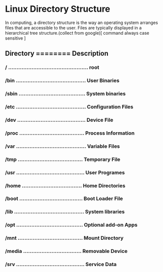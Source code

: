 # Linux Directory Structure

<p>In computing, a directory structure is the way an operating system arranges files that are accessible to the user. Files are typically displayed in a hierarchical tree structure.(collect from google)[ command always case sensitive ]</p>


##	Directory	========		Description

###	/			................................................		root 
		
###	/bin		..........................................		User Binaries
		
###	/sbin		........................................		System binaries
		
###	/etc		..........................................	Configuration Files
		
###	/dev		.........................................	Device File
	
###	/proc		.......................................		Process Information
		
###	/var		..........................................		Variable Files
		
###	/tmp		.......................................		Temporary File
		
###	/usr		.........................................	User Programes
		
###	/home		....................................	Home Directories
		
###	/boot		......................................		Boot Loader File
		
###	/lib		..........................................		System libraries
		
###	/opt		........................................		Optional add-on Apps
		
###	/mnt		.......................................		Mount Directory
		
###	/media		...................................		Removable Device
	
###	/srv		.........................................		Service Data
		